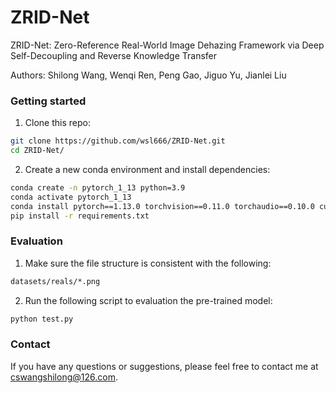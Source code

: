 # ZRID-Net
ZRID-Net: Zero-Reference Real-World Image  Dehazing Framework via Deep Self-Decoupling and  Reverse Knowledge Transfer

Authors: Shilong Wang, Wenqi Ren, Peng Gao, Jiguo Yu, Jianlei Liu

### Getting started

1. Clone this repo:
```bash
git clone https://github.com/wsl666/ZRID-Net.git
cd ZRID-Net/
```
2. Create a new conda environment and install dependencies:
```bash
conda create -n pytorch_1_13 python=3.9
conda activate pytorch_1_13
conda install pytorch==1.13.0 torchvision==0.11.0 torchaudio==0.10.0 cudatoolkit=11.3 -c pytorch -c conda-forge
pip install -r requirements.txt
```

### Evaluation

1. Make sure the file structure is consistent with the following:
```bash
datasets/reals/*.png
```
2. Run the following script to evaluation the pre-trained model:

```bash
python test.py
```

### Contact
If you have any questions or suggestions, please feel free to contact me at cswangshilong@126.com.


